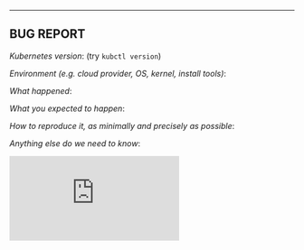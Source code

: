 <!-- PLEASE REMOVE THIS COMMENT BLOCK BEFORE SUBMITTING

Thanks for filing an issue!  Before hitting the button, please read this.

If this is a REQUEST FOR HELP, it is probably be better served by:
  - Stack Overflow: http://stackoverflow.com/questions/tagged/kubernetes
  - Mailing list: https://groups.google.com/forum/#!forum/google-containers
  - Slack: http://slack.kubernetes.io/

Please check for duplicates.  We know searching for dups can be tricky, but we
appreciate that you try.
  - If you find an issue that sounds like your bug/feature, reply there.
  - If you just want to say "me too", PLEASE DO NOT REPLY. Instead, use the
    smiley-face icon in the upper-right of the issue message.

If this is a BUG REPORT, please:
  - Fill in as much of the template below as you can.  If you leave out
    information, we can't help you as well.

If this is a FEATURE REQUEST, please:
  - Describe *in detail* the feature/behavior/change you'd like to see.

In both cases, be ready for followup questions, and please respond in a timely
manner.  If we can't reproduce a bug or think a feature already exists, we
might close your issue.  If we're wrong, PLEASE feel free to reopen it and
explain why.
-->

----------
BUG REPORT
----------

*Kubernetes version*: (try `kubctl version`)


*Environment (e.g. cloud provider, OS, kernel, install tools)*:


*What happened*:


*What you expected to happen*:


*How to reproduce it, as minimally and precisely as possible*:


*Anything else do we need to know*:



[![Analytics](https://kubernetes-site.appspot.com/UA-36037335-10/GitHub/.github/ISSUE_TEMPLATE.md?pixel)]()
